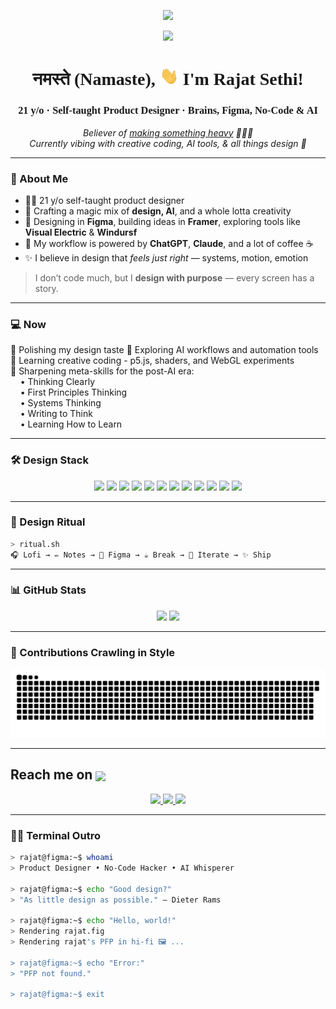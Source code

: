 
<!-- Header Image -->
<p align="center">
  <img src="https://raw.githubusercontent.com/halfrost/halfrost/master/icons/header_.png" />
</p>

<!-- Typing Intro -->
<p align="center">
  <img src="https://readme-typing-svg.demolab.com?font=Geist+Mono&size=24&pause=1000&center=true&vCenter=true&width=480&lines=he://him+ • +designer;Design+%2B+AI+%3D+🤌; Designing+with+intention+and+motion;&color=ffffff" />
</p>

<!-- Hero Section -->
<h1 align="center" style="font-family:Instrument Serif;">नमस्ते (Namaste), <img src="https://raw.githubusercontent.com/ABSphreak/ABSphreak/master/gifs/Hi.gif" width="30px"> I'm Rajat Sethi!</h1>
<h3 align="center" style="font-family:Geist;">21 y/o · Self-taught Product Designer · Brains, Figma, No-Code & AI</h3>
<p align="center">
  <em>Believer of <a href="https://www.workingtheorys.com/p/make-something-heavy" target="_blank">making something heavy</a> 👨🏻‍🎨</em><br/>
  <em>Currently vibing with creative coding, AI tools, & all things design 🍃</em>
</p>

---

### 🧠 About Me

- 🧍‍♂️ 21 y/o self-taught product designer  
- 🧪 Crafting a magic mix of **design, AI**, and a whole lotta creativity  
- 🎨 Designing in **Figma**, building ideas in **Framer**, exploring tools like **Visual Electric** & **Windursf**  
- 🤖 My workflow is powered by **ChatGPT**, **Claude**, and a lot of coffee ☕  
- ✨ I believe in design that *feels just right* — systems, motion, emotion  

> I don’t code much, but I **design with purpose** — every screen has a story.

---

### 💻 Now  

🎨 Polishing my design taste
🔭 Exploring AI workflows and automation tools  
🌱 Learning creative coding - p5.js, shaders, and WebGL experiments  
🧠 Sharpening meta-skills for the post-AI era:  
&nbsp;&nbsp;&nbsp;&nbsp;•&nbsp;Thinking Clearly  
&nbsp;&nbsp;&nbsp;&nbsp;•&nbsp;First Principles Thinking  
&nbsp;&nbsp;&nbsp;&nbsp;•&nbsp;Systems Thinking  
&nbsp;&nbsp;&nbsp;&nbsp;•&nbsp;Writing to Think   
&nbsp;&nbsp;&nbsp;&nbsp;•&nbsp;Learning How to Learn  


---

### 🛠 Design Stack

<div align="center">

  <img src="https://img.shields.io/badge/Figma-%23F24E1E.svg?style=for-the-badge&logo=figma&logoColor=white" />
  <img src="https://img.shields.io/badge/Framer-black?style=for-the-badge&logo=framer&logoColor=blue" />
  <img src="https://img.shields.io/badge/Behance-1769ff?style=for-the-badge&logo=behance&logoColor=white" />
  <img src="https://img.shields.io/badge/Arc-000000?style=for-the-badge&logo=arc&logoColor=white" />
  <img src="https://img.shields.io/badge/Storybook-FF4785?style=for-the-badge&logo=storybook&logoColor=white" />
  <img src="https://img.shields.io/badge/Notion-%23000000.svg?style=for-the-badge&logo=notion&logoColor=white" />
  <img src="https://img.shields.io/badge/ChatGPT-00A67E?style=for-the-badge&logo=openai&logoColor=white" />
  <img src="https://img.shields.io/badge/Claude-111111?style=for-the-badge&logo=anthropic&logoColor=white" />
  <img src="https://img.shields.io/badge/GitHub-%23121011.svg?style=for-the-badge&logo=github&logoColor=white" />
  <img src="https://img.shields.io/badge/Vercel-%23000000.svg?style=for-the-badge&logo=vercel&logoColor=white" />
  <img src="https://img.shields.io/badge/p5.js-ED225D?style=for-the-badge&logo=p5.js&logoColor=FFFFFF" />
  <img src="https://img.shields.io/badge/Cursor-000000?style=for-the-badge&logo=data:image/svg+xml;base64,PHN2ZyBmaWxsPSJ3aGl0ZSIgaGVpZ2h0PSIxNnB4IiB2aWV3Qm94PSIwIDAgMjAgMjAiIHdpZHRoPSIxNnB4IiB4bWxucz0iaHR0cDovL3d3dy53My5vcmcvMjAwMC9zdmciPjxwYXRoIGQ9Ik0xMi4yMjIgMTIuMjIyTDIuNTU1IDIuNTU1bDE1Ljg4OS0yLjIyMi0yLjIyMiAxNS44ODl6Ii8+PC9zdmc+" />

</div>

---

### 🧘 Design Ritual

```bash
> ritual.sh
🎧 Lofi → ✏️ Notes → 🎨 Figma → ☕ Break → 🔁 Iterate → ✨ Ship
```

---

### 📊 GitHub Stats

<p align="center">
  <img src="https://github-readme-stats.vercel.app/api?username=sethihq&show_icons=true&theme=radical" width="45%" />
  <img src="https://github-readme-streak-stats.herokuapp.com/?user=sethihq&theme=radical" width="48%" />
</p>

---

### 🐍 Contributions Crawling in Style

<p align="center">
  <img src="https://github.com/rajatzz/rajatzz/raw/output/github-contribution-grid-snake.svg" alt="snake" />
</p>

---

<h2 align="left">Reach me on <img align = "center"  src="https://media0.giphy.com/media/jqNPzdTTxQfOgOqpO4/source.gif" width="20"></h2>

<p align="center">
  <a href="https://twitter.com/sethiHQ" target="_blank">
    <img src="https://img.shields.io/badge/X-%23000000.svg?style=for-the-badge&logo=X&logoColor=white" />
  </a>
  <a href="https://www.linkedin.com/in/sethihq/" target="_blank">
    <img src="https://img.shields.io/badge/linkedin-%230077B5.svg?style=for-the-badge&logo=linkedin&logoColor=white" />
  </a>
  <a href="https://rajatsethi.framer.website" target="_blank">
    <img src="https://img.shields.io/badge/Portfolio-%23000000.svg?&style=for-the-badge&logo=google-chrome&logoColor=white" />
  </a>
</p>

---

### 👨‍💻 Terminal Outro

```bash
> rajat@figma:~$ whoami
> Product Designer • No-Code Hacker • AI Whisperer

> rajat@figma:~$ echo "Good design?"
> "As little design as possible." – Dieter Rams

> rajat@figma:~$ echo "Hello, world!"
> Rendering rajat.fig
> Rendering rajat's PFP in hi-fi 🖼️ ...

> rajat@figma:~$ echo "Error:"
> "PFP not found."

> rajat@figma:~$ exit
```
